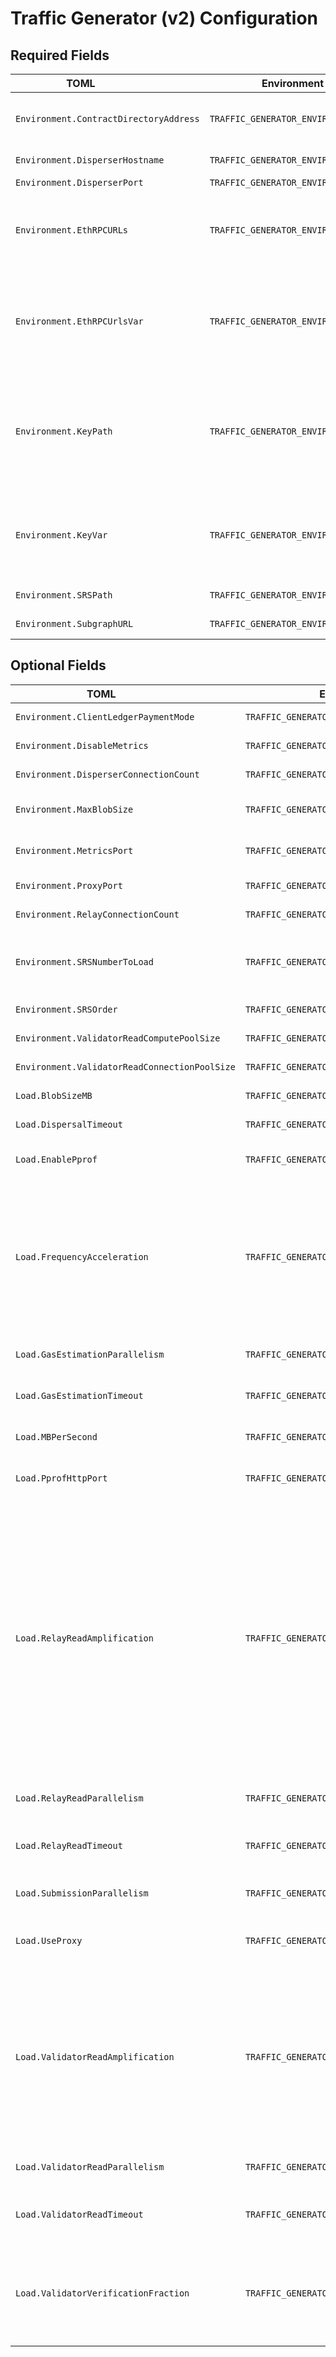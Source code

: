 <!-- Code generated by config_document_generator.go. DO NOT EDIT BY HAND. -->

# Traffic Generator (v2) Configuration

## Required Fields

<table>
<thead>
<tr>
<th>TOML&nbsp;&nbsp;&nbsp;&nbsp;&nbsp;&nbsp;&nbsp;&nbsp;&nbsp;&nbsp;&nbsp;&nbsp;&nbsp;&nbsp;&nbsp;&nbsp;&nbsp;&nbsp;&nbsp;&nbsp;</th>
<th>Environment Variable&nbsp;&nbsp;&nbsp;&nbsp;&nbsp;&nbsp;&nbsp;&nbsp;&nbsp;&nbsp;&nbsp;&nbsp;&nbsp;&nbsp;&nbsp;&nbsp;&nbsp;&nbsp;&nbsp;&nbsp;&nbsp;&nbsp;&nbsp;&nbsp;&nbsp;</th>
<th>Type&nbsp;&nbsp;&nbsp;&nbsp;&nbsp;&nbsp;&nbsp;&nbsp;&nbsp;&nbsp;&nbsp;&nbsp;&nbsp;&nbsp;</th>
<th>Description&nbsp;&nbsp;&nbsp;&nbsp;&nbsp;&nbsp;&nbsp;&nbsp;&nbsp;&nbsp;&nbsp;&nbsp;&nbsp;&nbsp;&nbsp;&nbsp;&nbsp;&nbsp;&nbsp;&nbsp;&nbsp;&nbsp;&nbsp;&nbsp;&nbsp;&nbsp;&nbsp;&nbsp;&nbsp;&nbsp;&nbsp;&nbsp;&nbsp;&nbsp;&nbsp;&nbsp;</th>
</tr>
</thead>
<tbody>
<tr>
<td><code>Environment.ContractDirectoryAddress</code></td>
<td><code>TRAFFIC_GENERATOR_ENVIRONMENT_CONTRACTDIRECTORYADDRESS</code></td>
<td><code>string</code></td>
<td>The contract address for the EigenDA address directory, where all contract addresses are stored</td>
</tr>
<tr>
<td><code>Environment.DisperserHostname</code></td>
<td><code>TRAFFIC_GENERATOR_ENVIRONMENT_DISPERSERHOSTNAME</code></td>
<td><code>string</code></td>
<td>The disperser&#39;s hostname (url or IP address)</td>
</tr>
<tr>
<td><code>Environment.DisperserPort</code></td>
<td><code>TRAFFIC_GENERATOR_ENVIRONMENT_DISPERSERPORT</code></td>
<td><code>int</code></td>
<td>The disperser&#39;s port</td>
</tr>
<tr>
<td><code>Environment.EthRPCURLs</code></td>
<td><code>TRAFFIC_GENERATOR_ENVIRONMENT_ETHRPCURLS</code></td>
<td><code>[]string</code></td>
<td>The URL(s) to point the eth client to<br><br>Either this or EthRPCURLsVar must be set. If both are set, EthRPCURLs is used.</td>
</tr>
<tr>
<td><code>Environment.EthRPCUrlsVar</code></td>
<td><code>TRAFFIC_GENERATOR_ENVIRONMENT_ETHRPCURLSVAR</code></td>
<td><code>string</code></td>
<td>The environment variable that contains the URL(s) to point the eth client to. Use a comma-separated list.<br><br>Either this or EthRPCURLs must be set. If both are set, EthRPCURLs is used.</td>
</tr>
<tr>
<td><code>Environment.KeyPath</code></td>
<td><code>TRAFFIC_GENERATOR_ENVIRONMENT_KEYPATH</code></td>
<td><code>string</code></td>
<td>The location where the test client&#39;s private key is stored. This is the key for the account that is<br>paying for dispersals.<br><br>Either this or KeyVar must be set. If both are set, KeyPath is used.</td>
</tr>
<tr>
<td><code>Environment.KeyVar</code></td>
<td><code>TRAFFIC_GENERATOR_ENVIRONMENT_KEYVAR</code></td>
<td><code>string</code></td>
<td>The environment variable that contains the private key for the account that is paying for dispersals.<br><br>This is used if KeyPath is not set.</td>
</tr>
<tr>
<td><code>Environment.SRSPath</code></td>
<td><code>TRAFFIC_GENERATOR_ENVIRONMENT_SRSPATH</code></td>
<td><code>string</code></td>
<td>The location where the SRS files can be found.</td>
</tr>
<tr>
<td><code>Environment.SubgraphURL</code></td>
<td><code>TRAFFIC_GENERATOR_ENVIRONMENT_SUBGRAPHURL</code></td>
<td><code>string</code></td>
<td>The URL/IP of a subgraph to use for the chain state</td>
</tr>
</tbody>
</table>

## Optional Fields

<table>
<thead>
<tr>
<th>TOML&nbsp;&nbsp;&nbsp;&nbsp;&nbsp;&nbsp;&nbsp;&nbsp;&nbsp;&nbsp;&nbsp;&nbsp;&nbsp;&nbsp;&nbsp;&nbsp;&nbsp;&nbsp;</th>
<th>Environment Variable&nbsp;&nbsp;&nbsp;&nbsp;&nbsp;&nbsp;&nbsp;&nbsp;&nbsp;&nbsp;&nbsp;&nbsp;&nbsp;&nbsp;&nbsp;&nbsp;&nbsp;&nbsp;&nbsp;&nbsp;&nbsp;&nbsp;</th>
<th>Type&nbsp;&nbsp;&nbsp;&nbsp;&nbsp;&nbsp;&nbsp;&nbsp;&nbsp;&nbsp;&nbsp;&nbsp;</th>
<th>Default&nbsp;&nbsp;&nbsp;&nbsp;&nbsp;&nbsp;&nbsp;&nbsp;&nbsp;&nbsp;&nbsp;&nbsp;&nbsp;&nbsp;</th>
<th>Description&nbsp;&nbsp;&nbsp;&nbsp;&nbsp;&nbsp;&nbsp;&nbsp;&nbsp;&nbsp;&nbsp;&nbsp;&nbsp;&nbsp;&nbsp;&nbsp;&nbsp;&nbsp;&nbsp;&nbsp;&nbsp;&nbsp;&nbsp;&nbsp;&nbsp;&nbsp;&nbsp;&nbsp;&nbsp;</th>
</tr>
</thead>
<tbody>
<tr>
<td><code>Environment.ClientLedgerPaymentMode</code></td>
<td><code>TRAFFIC_GENERATOR_ENVIRONMENT_CLIENTLEDGERPAYMENTMODE</code></td>
<td><code>string</code></td>
<td><code>&quot;legacy&quot;</code></td>
<td>Client ledger mode used for payments.</td>
</tr>
<tr>
<td><code>Environment.DisableMetrics</code></td>
<td><code>TRAFFIC_GENERATOR_ENVIRONMENT_DISABLEMETRICS</code></td>
<td><code>bool</code></td>
<td><code>false</code></td>
<td>If true, do not start the metrics server.</td>
</tr>
<tr>
<td><code>Environment.DisperserConnectionCount</code></td>
<td><code>TRAFFIC_GENERATOR_ENVIRONMENT_DISPERSERCONNECTIONCOUNT</code></td>
<td><code>uint</code></td>
<td><code>8</code></td>
<td>The number of connections to open for each disperser.</td>
</tr>
<tr>
<td><code>Environment.MaxBlobSize</code></td>
<td><code>TRAFFIC_GENERATOR_ENVIRONMENT_MAXBLOBSIZE</code></td>
<td><code>uint64</code></td>
<td><code>16777216</code></td>
<td>The maximum blob size supported by the EigenDA network</td>
</tr>
<tr>
<td><code>Environment.MetricsPort</code></td>
<td><code>TRAFFIC_GENERATOR_ENVIRONMENT_METRICSPORT</code></td>
<td><code>int</code></td>
<td><code>9101</code></td>
<td>The port to use for metrics (if metrics are being collected)</td>
</tr>
<tr>
<td><code>Environment.ProxyPort</code></td>
<td><code>TRAFFIC_GENERATOR_ENVIRONMENT_PROXYPORT</code></td>
<td><code>int</code></td>
<td><code>1234</code></td>
<td>The port to use for the proxy.</td>
</tr>
<tr>
<td><code>Environment.RelayConnectionCount</code></td>
<td><code>TRAFFIC_GENERATOR_ENVIRONMENT_RELAYCONNECTIONCOUNT</code></td>
<td><code>uint</code></td>
<td><code>8</code></td>
<td>The number of connections to open for each relay.</td>
</tr>
<tr>
<td><code>Environment.SRSNumberToLoad</code></td>
<td><code>TRAFFIC_GENERATOR_ENVIRONMENT_SRSNUMBERTOLOAD</code></td>
<td><code>uint64</code></td>
<td><code>0</code></td>
<td>The SRS number to load, increasing this beyond necessary can cause the client to take a long time to start</td>
</tr>
<tr>
<td><code>Environment.SRSOrder</code></td>
<td><code>TRAFFIC_GENERATOR_ENVIRONMENT_SRSORDER</code></td>
<td><code>uint64</code></td>
<td><code>268435456</code></td>
<td>The SRS order to use for the test</td>
</tr>
<tr>
<td><code>Environment.ValidatorReadComputePoolSize</code></td>
<td><code>TRAFFIC_GENERATOR_ENVIRONMENT_VALIDATORREADCOMPUTEPOOLSIZE</code></td>
<td><code>int</code></td>
<td><code>20</code></td>
<td>The size of the thread pool for CPU heavy operations.</td>
</tr>
<tr>
<td><code>Environment.ValidatorReadConnectionPoolSize</code></td>
<td><code>TRAFFIC_GENERATOR_ENVIRONMENT_VALIDATORREADCONNECTIONPOOLSIZE</code></td>
<td><code>int</code></td>
<td><code>100</code></td>
<td>The size of the thread pool for read operations.</td>
</tr>
<tr>
<td><code>Load.BlobSizeMB</code></td>
<td><code>TRAFFIC_GENERATOR_LOAD_BLOBSIZEMB</code></td>
<td><code>float64</code></td>
<td><code>2</code></td>
<td>The size of the blobs to write, in megabytes.</td>
</tr>
<tr>
<td><code>Load.DispersalTimeout</code></td>
<td><code>TRAFFIC_GENERATOR_LOAD_DISPERSALTIMEOUT</code></td>
<td><code>uint32</code></td>
<td><code>600</code></td>
<td>The timeout for each blob dispersal, in seconds.</td>
</tr>
<tr>
<td><code>Load.EnablePprof</code></td>
<td><code>TRAFFIC_GENERATOR_LOAD_ENABLEPPROF</code></td>
<td><code>bool</code></td>
<td><code>false</code></td>
<td>EnablePprof enables the pprof HTTP server for profiling</td>
</tr>
<tr>
<td><code>Load.FrequencyAcceleration</code></td>
<td><code>TRAFFIC_GENERATOR_LOAD_FREQUENCYACCELERATION</code></td>
<td><code>float64</code></td>
<td><code>0.0025</code></td>
<td>FrequencyAcceleration determines the speed at which the frequency of blob submissions accelerates at startup<br>time, in HZ/s. Frequency will start at 0 and accelerate to the target frequency at this rate. If 0, then<br>the frequency will immediately be set to the target frequency.</td>
</tr>
<tr>
<td><code>Load.GasEstimationParallelism</code></td>
<td><code>TRAFFIC_GENERATOR_LOAD_GASESTIMATIONPARALLELISM</code></td>
<td><code>uint64</code></td>
<td><code>300</code></td>
<td>The maximum number of parallel gas estimation operations in flight.</td>
</tr>
<tr>
<td><code>Load.GasEstimationTimeout</code></td>
<td><code>TRAFFIC_GENERATOR_LOAD_GASESTIMATIONTIMEOUT</code></td>
<td><code>uint32</code></td>
<td><code>15</code></td>
<td>The timeout for gas estimation operations, in seconds.</td>
</tr>
<tr>
<td><code>Load.MBPerSecond</code></td>
<td><code>TRAFFIC_GENERATOR_LOAD_MBPERSECOND</code></td>
<td><code>float64</code></td>
<td><code>0.5</code></td>
<td>The desired number of megabytes bytes per second to write.</td>
</tr>
<tr>
<td><code>Load.PprofHttpPort</code></td>
<td><code>TRAFFIC_GENERATOR_LOAD_PPROFHTTPPORT</code></td>
<td><code>int</code></td>
<td><code>6060</code></td>
<td>PprofHttpPort is the port that the pprof HTTP server listens on</td>
</tr>
<tr>
<td><code>Load.RelayReadAmplification</code></td>
<td><code>TRAFFIC_GENERATOR_LOAD_RELAYREADAMPLIFICATION</code></td>
<td><code>float64</code></td>
<td><code>1</code></td>
<td>By default, this utility reads each blob back from each relay once. The number of<br>reads per relay is multiplied by this factor. For example, If this is set to 3,<br>then each blob is read back from each relay 3 times. If less than 1, then this value<br>is treated as a probability. For example, if this is set to 0.5, then each blob is read back<br>from each relay with a 50% chance. If running with the proxy, this value is used to determine<br>how many times to read each blob back from the proxy (since in the normal case, proxy reads translate<br>to relay reads).</td>
</tr>
<tr>
<td><code>Load.RelayReadParallelism</code></td>
<td><code>TRAFFIC_GENERATOR_LOAD_RELAYREADPARALLELISM</code></td>
<td><code>uint64</code></td>
<td><code>300</code></td>
<td>The maximum number of parallel blob relay read operations in flight.</td>
</tr>
<tr>
<td><code>Load.RelayReadTimeout</code></td>
<td><code>TRAFFIC_GENERATOR_LOAD_RELAYREADTIMEOUT</code></td>
<td><code>uint32</code></td>
<td><code>600</code></td>
<td>The timeout for reading a blob from a relay, in seconds. This is the timeout per individual read.</td>
</tr>
<tr>
<td><code>Load.SubmissionParallelism</code></td>
<td><code>TRAFFIC_GENERATOR_LOAD_SUBMISSIONPARALLELISM</code></td>
<td><code>uint64</code></td>
<td><code>300</code></td>
<td>The maximum number of parallel blobs submissions in flight.</td>
</tr>
<tr>
<td><code>Load.UseProxy</code></td>
<td><code>TRAFFIC_GENERATOR_LOAD_USEPROXY</code></td>
<td><code>bool</code></td>
<td><code>false</code></td>
<td>If true, then route traffic through the proxy instead of directly using the GRPC clients.</td>
</tr>
<tr>
<td><code>Load.ValidatorReadAmplification</code></td>
<td><code>TRAFFIC_GENERATOR_LOAD_VALIDATORREADAMPLIFICATION</code></td>
<td><code>float64</code></td>
<td><code>1</code></td>
<td>By default, this utility reads chunks once. The number of chunk reads is multiplied<br>by this factor. If this is set to 3, then chunks are read back 3 times. If less than 1,<br>then this value is treated as a probability. For example, if this is set to 0.5, then<br>each chunk is read back from validators with a 50% chance. Ignored if the load generator is configured<br>to use the proxy.</td>
</tr>
<tr>
<td><code>Load.ValidatorReadParallelism</code></td>
<td><code>TRAFFIC_GENERATOR_LOAD_VALIDATORREADPARALLELISM</code></td>
<td><code>uint64</code></td>
<td><code>300</code></td>
<td>The maximum number of parallel blob validator read operations in flight.</td>
</tr>
<tr>
<td><code>Load.ValidatorReadTimeout</code></td>
<td><code>TRAFFIC_GENERATOR_LOAD_VALIDATORREADTIMEOUT</code></td>
<td><code>uint32</code></td>
<td><code>600</code></td>
<td>The timeout for reading a blob from the validators, in seconds. This is the timeout per individual read.</td>
</tr>
<tr>
<td><code>Load.ValidatorVerificationFraction</code></td>
<td><code>TRAFFIC_GENERATOR_LOAD_VALIDATORVERIFICATIONFRACTION</code></td>
<td><code>float64</code></td>
<td><code>0.01</code></td>
<td>A number between 0 and 1.0 that specifies the fraction of blobs that are verified by the validator.<br>If 1.0, all blobs are verified. If 0.0, no blobs are verified. If 0.5, half of the blobs are verified.</td>
</tr>
</tbody>
</table>
